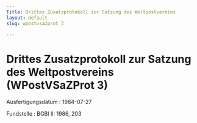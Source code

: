 ```yaml
---
Title: Drittes Zusatzprotokoll zur Satzung des Weltpostvereins
layout: default
slug: wpostvsazprot_3

---
```


# Drittes Zusatzprotokoll zur Satzung des Weltpostvereins (WPostVSaZProt 3)

Ausfertigungsdatum
:   1984-07-27

Fundstelle
:   BGBl II: 1986, 203

